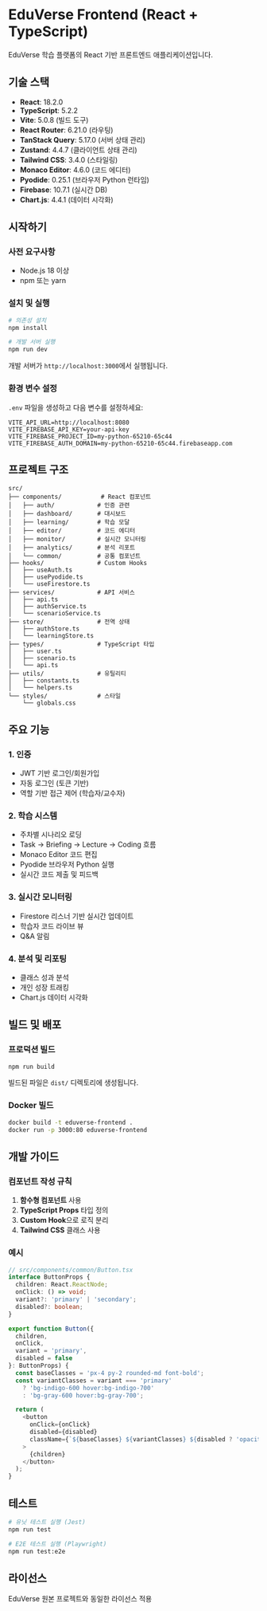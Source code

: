 # EduVerse Frontend (React + TypeScript)

EduVerse 학습 플랫폼의 React 기반 프론트엔드 애플리케이션입니다.

## 기술 스택

- **React**: 18.2.0
- **TypeScript**: 5.2.2
- **Vite**: 5.0.8 (빌드 도구)
- **React Router**: 6.21.0 (라우팅)
- **TanStack Query**: 5.17.0 (서버 상태 관리)
- **Zustand**: 4.4.7 (클라이언트 상태 관리)
- **Tailwind CSS**: 3.4.0 (스타일링)
- **Monaco Editor**: 4.6.0 (코드 에디터)
- **Pyodide**: 0.25.1 (브라우저 Python 런타임)
- **Firebase**: 10.7.1 (실시간 DB)
- **Chart.js**: 4.4.1 (데이터 시각화)

## 시작하기

### 사전 요구사항

- Node.js 18 이상
- npm 또는 yarn

### 설치 및 실행

```bash
# 의존성 설치
npm install

# 개발 서버 실행
npm run dev
```

개발 서버가 `http://localhost:3000`에서 실행됩니다.

### 환경 변수 설정

`.env` 파일을 생성하고 다음 변수를 설정하세요:

```env
VITE_API_URL=http://localhost:8080
VITE_FIREBASE_API_KEY=your-api-key
VITE_FIREBASE_PROJECT_ID=my-python-65210-65c44
VITE_FIREBASE_AUTH_DOMAIN=my-python-65210-65c44.firebaseapp.com
```

## 프로젝트 구조

```
src/
├── components/           # React 컴포넌트
│   ├── auth/            # 인증 관련
│   ├── dashboard/       # 대시보드
│   ├── learning/        # 학습 모달
│   ├── editor/          # 코드 에디터
│   ├── monitor/         # 실시간 모니터링
│   ├── analytics/       # 분석 리포트
│   └── common/          # 공통 컴포넌트
├── hooks/               # Custom Hooks
│   ├── useAuth.ts
│   ├── usePyodide.ts
│   └── useFirestore.ts
├── services/            # API 서비스
│   ├── api.ts
│   ├── authService.ts
│   └── scenarioService.ts
├── store/               # 전역 상태
│   ├── authStore.ts
│   └── learningStore.ts
├── types/               # TypeScript 타입
│   ├── user.ts
│   ├── scenario.ts
│   └── api.ts
├── utils/               # 유틸리티
│   ├── constants.ts
│   └── helpers.ts
└── styles/              # 스타일
    └── globals.css
```

## 주요 기능

### 1. 인증
- JWT 기반 로그인/회원가입
- 자동 로그인 (토큰 기반)
- 역할 기반 접근 제어 (학습자/교수자)

### 2. 학습 시스템
- 주차별 시나리오 로딩
- Task → Briefing → Lecture → Coding 흐름
- Monaco Editor 코드 편집
- Pyodide 브라우저 Python 실행
- 실시간 코드 제출 및 피드백

### 3. 실시간 모니터링
- Firestore 리스너 기반 실시간 업데이트
- 학습자 코드 라이브 뷰
- Q&A 알림

### 4. 분석 및 리포팅
- 클래스 성과 분석
- 개인 성장 트래킹
- Chart.js 데이터 시각화

## 빌드 및 배포

### 프로덕션 빌드

```bash
npm run build
```

빌드된 파일은 `dist/` 디렉토리에 생성됩니다.

### Docker 빌드

```bash
docker build -t eduverse-frontend .
docker run -p 3000:80 eduverse-frontend
```

## 개발 가이드

### 컴포넌트 작성 규칙

1. **함수형 컴포넌트** 사용
2. **TypeScript Props** 타입 정의
3. **Custom Hook**으로 로직 분리
4. **Tailwind CSS** 클래스 사용

### 예시

```typescript
// src/components/common/Button.tsx
interface ButtonProps {
  children: React.ReactNode;
  onClick: () => void;
  variant?: 'primary' | 'secondary';
  disabled?: boolean;
}

export function Button({
  children,
  onClick,
  variant = 'primary',
  disabled = false
}: ButtonProps) {
  const baseClasses = 'px-4 py-2 rounded-md font-bold';
  const variantClasses = variant === 'primary'
    ? 'bg-indigo-600 hover:bg-indigo-700'
    : 'bg-gray-600 hover:bg-gray-700';

  return (
    <button
      onClick={onClick}
      disabled={disabled}
      className={`${baseClasses} ${variantClasses} ${disabled ? 'opacity-50' : ''}`}
    >
      {children}
    </button>
  );
}
```

## 테스트

```bash
# 유닛 테스트 실행 (Jest)
npm run test

# E2E 테스트 실행 (Playwright)
npm run test:e2e
```

## 라이선스

EduVerse 원본 프로젝트와 동일한 라이선스 적용
